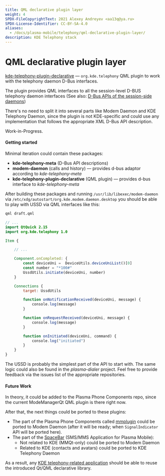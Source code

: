 ```yaml
---
title: QML declarative plugin layer
weight: 4
SPDX-FileCopyrightText: 2021 Alexey Andreyev <aa13q@ya.ru>
SPDX-License-Identifier: CC-BY-SA-4.0
aliases:
  - /docs/plasma-mobile/telephony/qml-declarative-plugin-layer/
description: KDE Telephony stack
---
```


# QML declarative plugin layer

[kde-telephony-plugin-declarative](https://invent.kde.org/plasma-mobile/plasma-dialer/-/tree/master/kde-telephony-plugin-declarative) — `org.kde.telephony` QML plugin to work with the telephony daemon D-Bus interfaces.

The plugin provides QML interfaces to all the session-level D-BUS telephony daemon interfaces (See also: [D-Bus APIs of the session-side daemons](session-daemon-userland-dbus-ipc-level/#daemons))

There's no need to split it into several parts like Modem Daemon and KDE Telephony Daemon, since the plugin is not KDE-specific and could use any implementation that follows the appropriate XML D-Bus API description.

Work-in-Progress.

#### Getting started

Minimal iteration could contain these packages:

* **kde-telephony-meta** (D-Bus API descriptions)
* **modem-daemon** (calls and history) — provides d-bus adaptor according to _kde-telephony-meta_
* **kde-telephony-plugin-declarative** (QML plugin) — provides d-bus interface to _kde-telephony-meta_

After building these packages and running `/usr/lib/libexec/modem-daemon` via `/etc/xdg/autostart/org.kde.modem.daemon.desktop` you should be able to play with USSD via QML interfaces like this:

```sh
qml draft.qml
```

```qml
// ...
import QtQuick 2.15
import org.kde.telephony 1.0

Item {

    // ...

    Component.onCompleted: {
        const deviceUni =  DeviceUtils.deviceUniList()[0]
        const number = "*100#"
        UssdUtils.initiate(deviceUni, number)
    }

    Connections {
        target: UssdUtils

        function onNotificationReceived(deviceUni, message) {
            console.log(message)
        }

        function onRequestReceived(deviceUni, message) {
            console.log(message)
        }

        function onInitiated(deviceUni, command) {
            console.log("initiated")
        }
    }
}

```

The USSD is probably the simplest part of the API to start with. The same logic could also be found in the _plasma-dialer_ project. Feel free to provide feedback via the issues list of the appropriate repositories.

#### Future Work

In theory, it could be added to the Plasma Phone Components repo, since the current ModeManagerQt QML plugin is there right now.

After that, the next things could be ported to these plugins:

* The part of the Plasma Phone Components called [mmplugin](https://invent.kde.org/plasma/plasma-phone-components/-/tree/master/mmplugin) could be ported to Modem Daemon (after it will be ready; when `SignalIndicator` API will be ported here).
* The part of the [SpaceBar](https://invent.kde.org/plasma-mobile/spacebar) (SMS/MMS Application for Plasma Mobile):
  * Not related to KDE (MMQt-only) could be ported to Modem Daemon
  * Related to KDE (contacts and avatars) could be ported to KDE Telephony Daemon

As a result, any [KDE telephony-related application](kde-application-layer/) should be able to reuse the introduced Qt/QML declarative library.
